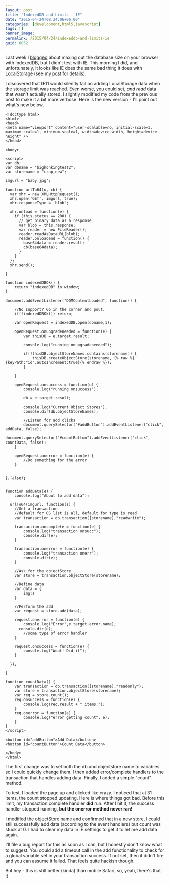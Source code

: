 ```yaml
---
layout: post
title: "IndexedDB and Limits - IE"
date: "2015-04-24T08:34:06+06:00"
categories: [development,html5,javascript]
tags: []
banner_image: 
permalink: /2015/04/24/indexeddb-and-limits-ie
guid: 6052
---
```


Last week I <a href="http://www.raymondcamden.com/2015/04/17/indexeddb-and-limits">blogged</a> about maxing out the database size on your browser with IndexedDB, but I didn't test with IE. This morning I did, and unfortunately, it looks like IE does the same bad thing it does with LocalStorage (see my <a href="http://www.raymondcamden.com/2015/04/14/blowing-up-localstorage-or-what-happens-when-you-exceed-quota">post</a> for details).

<!--more-->

I discovered that IE11 would silently fail on adding LocalStorage data when the storage limit was reached. Even worse, you could set, <i>and read</i> data that wasn't actually stored. I slightly modified my code from the previous post to make it a bit more verbose. Here is the new version - I'll point out what's new below.

<pre><code class="language-markup">&lt;!doctype html&gt;
&lt;html&gt;
&lt;head&gt;
&lt;meta name=&quot;viewport&quot; content=&quot;user-scalable=no, initial-scale=1, maximum-scale=1, minimum-scale=1, width=device-width, height=device-height&quot; &#x2F;&gt;
&lt;&#x2F;head&gt;

&lt;body&gt;

&lt;script&gt;
var db;
var dbname = &quot;bighonkingtest2&quot;;
var storename = &quot;crap_new&quot;;

imgurl = &quot;baby.jpg&quot;;

function urlTo64(u, cb) {
  var xhr = new XMLHttpRequest();
  xhr.open(&#x27;GET&#x27;, imgurl, true);
  xhr.responseType = &#x27;blob&#x27;;

  xhr.onload = function(e) {
    if (this.status == 200) {
      &#x2F;&#x2F; get binary data as a response
      var blob = this.response;
      var reader = new FileReader();
      reader.readAsDataURL(blob);
      reader.onloadend = function() {
        base64data = reader.result;
        cb(base64data);
      }
    }
  };
  xhr.send();

}

function indexedDBOk() {
	return &quot;indexedDB&quot; in window;
}

document.addEventListener(&quot;DOMContentLoaded&quot;, function() {

	&#x2F;&#x2F;No support? Go in the corner and pout.
	if(!indexedDBOk()) return;

	var openRequest = indexedDB.open(dbname,1);

	openRequest.onupgradeneeded = function(e) {
		var thisDB = e.target.result;

		console.log(&quot;running onupgradeneeded&quot;);

		if(!thisDB.objectStoreNames.contains(storename)) {
			thisDB.createObjectStore(storename, {% raw %}{keyPath:&quot;id&quot;,autoIncrement:true}{% endraw %});
		}

	}

	openRequest.onsuccess = function(e) {
		console.log(&quot;running onsuccess&quot;);

		db = e.target.result;

		console.log(&quot;Current Object Stores&quot;);
		console.dir(db.objectStoreNames);

		&#x2F;&#x2F;Listen for add clicks
		document.querySelector(&quot;#addButton&quot;).addEventListener(&quot;click&quot;, addData, false);
		document.querySelector(&quot;#countButton&quot;).addEventListener(&quot;click&quot;, countData, false);
	}

	openRequest.onerror = function(e) {
		&#x2F;&#x2F;Do something for the error
	}


},false);


function addData(e) {
	console.log(&quot;About to add data&quot;);

  urlTo64(imgurl, function(s) {
  	&#x2F;&#x2F;Get a transaction
  	&#x2F;&#x2F;default for OS list is all, default for type is read
  	var transaction = db.transaction([storename],&quot;readwrite&quot;);

	transaction.oncomplete = function(e) {
		console.log(&quot;transaction onsucc&quot;);
		console.dir(e);
	}

	transaction.onerror = function(e) {
		console.log(&quot;transaction onerr&quot;);
		console.dir(e);
	}

	&#x2F;&#x2F;Ask for the objectStore
  	var store = transaction.objectStore(storename);

  	&#x2F;&#x2F;Define data
  	var data = {
  		img:s
  	}

  	&#x2F;&#x2F;Perform the add
  	var request = store.add(data);

  	request.onerror = function(e) {
  		console.log(&quot;Error&quot;,e.target.error.name);
      console.dir(e);
  		&#x2F;&#x2F;some type of error handler
  	}

  	request.onsuccess = function(e) {
  		console.log(&quot;Woot! Did it&quot;);
  	}
	
  });

}

function countData() {
  	var transaction = db.transaction([storename],&quot;readonly&quot;);
  	var store = transaction.objectStore(storename);
	var req = store.count();
	req.onsuccess = function(e) {
		console.log(req.result + &quot; items.&quot;);
	}
	req.onerror = function(e) {
		console.log(&quot;error getting count&quot;, e);
	}
}
&lt;&#x2F;script&gt;

&lt;button id=&quot;addButton&quot;&gt;Add Data&lt;&#x2F;button&gt;
&lt;button id=&quot;countButton&quot;&gt;Count Data&lt;&#x2F;button&gt;

&lt;&#x2F;body&gt;
&lt;&#x2F;html&gt;</code></pre>

The first change was to set both the db and objectstore name to variables so I could quickly change them. I then added error/complete handlers to the transaction that handles adding data. Finally, I added a simple "count" method.

To test, I loaded the page up and clicked like crazy. I noticed that at 31 items, the count stopped updating. Here is where things got bad. Before this limit, my transaction complete handler <strong>did</strong> run. After I hit it, the success handler stopped running, <strong>but the onerror method never ran!</strong> 

I modified the objectStore name and confirmed that in a new store, I could still successfully add data (according to the event handlers) but count was stuck at 0. I had to clear my data in IE settings to get it to let me add data again. 

I'll file a bug report for this as soon as I can, but I honestly don't know what to suggest. You could add a timeout call in the add functionality to check for a global variable set in your transaction success. If not set, then it didn't fire and you can assume it failed. That feels quite hackish though.

But hey - this is still better (kinda) than mobile Safari, so, yeah, there's that. ;)